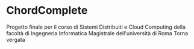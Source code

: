 # ChordComplete
Progetto finale per il corso di Sistemi Distribuiti e Cloud Computing della facoltà di Ingegneria Informatica Magistrale dell'università di Roma Torna vergata
